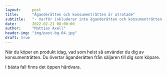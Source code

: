 ```yaml
---
layout:     post
title:      "Äganderätten och konsumenträtten är utrotade"
subtitle:   "- Varför inkluderar inte äganderätten och konsumenträtten även rätten att reparera i praktiken?"
date:       2022-02-21 08:00:00
author:     "Mattias Axell"
header-img: "img/post-bg-04.jpg"
draft: true
---
```


När du köper en produkt idag, vad som helst så använder du dig av konsumenträtten. Du övertar äganderätten från säljaren till dig som köpare.

I bästa fall finns det öppen hårdvara.
